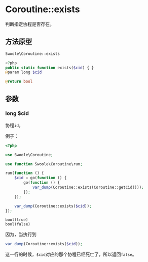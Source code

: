 # Coroutine::exists

判断指定协程是否存在。

## 方法原型

```php
Swoole\Coroutine::exists

<?php
public static function exists($cid) { }
@param long $cid

@return bool
```

## 参数

### long $cid

协程`id`。

例子：

```php
<?php

use Swoole\Coroutine;

use function Swoole\Coroutine\run;

run(function () {
    $cid = go(function () {
        go(function () {
            var_dump(Coroutine::exists(Coroutine::getCid()));
        });
    });

    var_dump(Coroutine::exists($cid));
});
```

```shell
bool(true)
bool(false)
```

因为，当执行到

```php
var_dump(Coroutine::exists($cid));
```

这一行的时候，`$cid`对应的那个协程已经死亡了，所以返回`false`。
